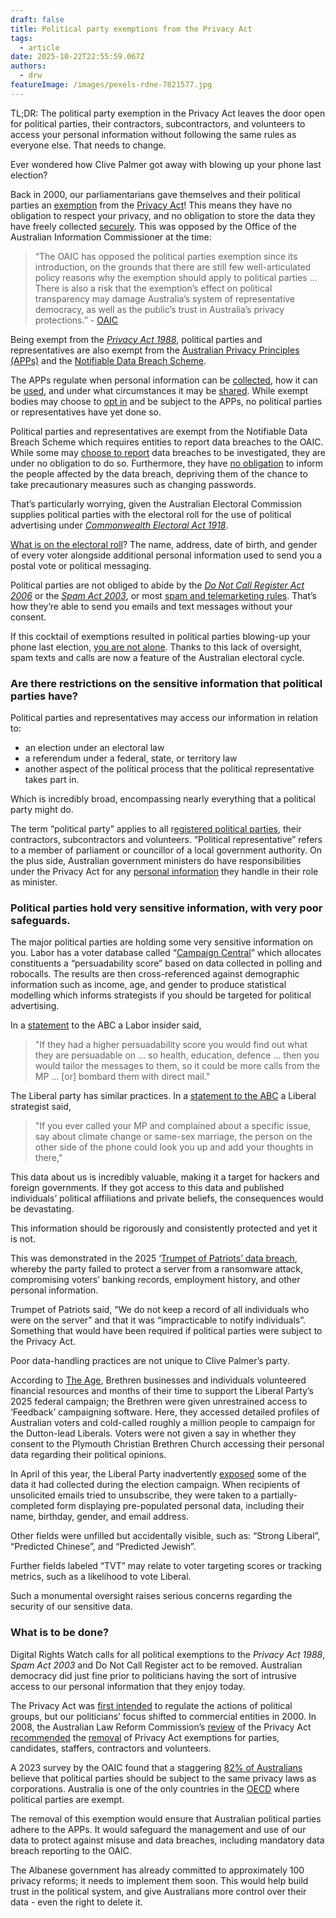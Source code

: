 ```yaml
---
draft: false
title: Political party exemptions from the Privacy Act
tags:
  - article
date: 2025-10-22T22:55:59.067Z
authors:
  - drw
featureImage: /images/pexels-rdne-7821577.jpg
---
```

TL;DR: The political party exemption in the Privacy Act leaves the door open for political parties, their contractors, subcontractors, and volunteers to access your personal information without following the same rules as everyone else. That needs to change.

Ever wondered how Clive Palmer got away with blowing up your phone last election?

Back in 2000, our parliamentarians gave themselves and their political parties an [exemption](https://www.sbs.com.au/news/article/the-24-year-old-rule-that-lets-politicians-use-your-data-however-they-want/fsjzh9c5b) from the [Privacy Act](https://www.legislation.gov.au/Series/C2004A03712)! This means they have no obligation to respect your privacy, and no obligation to store the data they have freely collected [securely](https://www.oaic.gov.au/privacy/australian-privacy-principles/australian-privacy-principles-guidelines/chapter-11-app-11-security-of-personal-information). This was opposed by the Office of the Australian Information Commissioner at the time: 

> “The OAIC has opposed the political parties exemption since its introduction, on the grounds that there are still few well-articulated policy reasons why the exemption should apply to political parties … There is also a risk that the exemption’s effect on political transparency may damage Australia’s system of representative democracy, as well as the public’s trust in Australia’s privacy protections.” - [OAIC](https://www.oaic.gov.au/engage-with-us/submissions/privacy-act-review-issues-paper-submission/part-4-exemptions)

Being exempt from the *[Privacy Act 1988](https://www.legislation.gov.au/Series/C2004A03712)*, political parties and representatives are also exempt from the [Australian Privacy Principles (APPs)](https://www.oaic.gov.au/privacy/australian-privacy-principles/australian-privacy-principles-quick-reference) and the [Notifiable Data Breach Scheme](https://www.oaic.gov.au/privacy/notifiable-data-breaches/about-the-notifiable-data-breaches-scheme). 

The APPs regulate when personal information can be [collected](https://www.oaic.gov.au/privacy/australian-privacy-principles/australian-privacy-principles-guidelines/chapter-3-app-3-collection-of-solicited-personal-information), how it can be [used](https://www.oaic.gov.au/privacy/australian-privacy-principles/australian-privacy-principles-guidelines/chapter-6-app-6-use-or-disclosure-of-personal-information), and under what circumstances it may be [shared](https://www.oaic.gov.au/privacy/australian-privacy-principles/australian-privacy-principles-guidelines/chapter-8-app-8-cross-border-disclosure-of-personal-information). While exempt bodies may choose to [opt in](https://www.oaic.gov.au/privacy/privacy-guidance-for-organisations-and-government-agencies/organisations/opting-in-to-the-privacy-act) and be subject to the APPs, no political parties or representatives have yet done so. 

Political parties and representatives are exempt from the Notifiable Data Breach Scheme which requires entities to report data breaches to the OAIC. While some may [choose to report](https://www.theguardian.com/australia-news/2025/jul/17/clive-palmer-trumpet-of-patriots-united-australia-party-data-breach-ransomware-attack-ntwnfb) data breaches to be investigated, they are under no obligation to do so.  Furthermore, they have [no obligation](https://www.oaic.gov.au/engage-with-us/submissions/privacy-act-review-issues-paper-submission/part-4-exemptions) to inform the people affected by the data breach, depriving them of the chance to take precautionary measures such as changing passwords.

That’s particularly worrying, given the Australian Electoral Commission supplies political parties with the electoral roll for the use of political advertising under *[Commonwealth Electoral Act 1918](https://www.legislation.gov.au/Details/C2019C00103)*.

[What is on the electoral roll](https://www.aec.gov.au/enrolling_to_vote/about_electoral_roll/)? The name, address, date of birth, and gender of every voter alongside additional personal information used to send you a postal vote or political messaging.

Political parties are not obliged to abide by the *[Do Not Call Register Act 2006](https://www.legislation.gov.au/Details/C2006A00088)* or the *[Spam Act 2003](https://www.legislation.gov.au/Details/C2016C00614)*, or most [spam and telemarketing rules](https://www.oaic.gov.au/_old/privacy/your-privacy-rights/advertising-and-marketing/spam-and-telemarketing). That’s how they’re able to send you emails and text messages without your consent. 

If this cocktail of exemptions resulted in political parties blowing-up your phone last election, [you are not alone](https://www.theguardian.com/australia-news/2025/may/02/trumpet-of-patriots-spam-text-messages-are-they-legal-federal-election). Thanks to this lack of oversight, spam texts and calls are now a feature of the Australian electoral cycle. 



### Are there restrictions on the sensitive information that political parties have?



Political parties and representatives may access our information in relation to:

* an election under an electoral law
* a referendum under a federal, state, or territory law
* another aspect of the political process that the political representative takes part in.

Which is incredibly broad, encompassing nearly everything that a political party might do.

The term “political party” applies to all r[egistered political parties](https://www.aec.gov.au/parties_and_representatives/party_registration/Registered_parties/), their contractors, subcontractors and volunteers. “Political representative” refers to a member of parliament or councillor of a local government authority. On the plus side, Australian government ministers do have responsibilities under the Privacy Act for any [personal information](https://www.oaic.gov.au/_old/privacy/your-privacy-rights/your-personal-information/what-is-personal-information) they handle in their role as minister.



### Political parties hold very sensitive information, with very poor safeguards.



The major political parties are holding some very sensitive information on you. Labor has a voter database called “[Campaign Central](https://www.abc.net.au/news/2022-05-19/behind-liberal-labor-data-arms-race-this-election/101074696)” which allocates constituents a “persuadability score” based on data collected in polling and robocalls. The results are then cross-referenced against demographic information such as income, age, and gender to produce statistical modelling which informs strategists if you should be targeted for political advertising.

In a [statement](https://www.abc.net.au/news/2022-05-19/behind-liberal-labor-data-arms-race-this-election/101074696) to the ABC a Labor insider said,

> "If they had a higher persuadability score you would find out what they are persuadable on … so health, education, defence … then you would tailor the messages to them, so it could be more calls from the MP … \[or] bombard them with direct mail."

The Liberal party has similar practices. In a [statement to the ABC](https://www.abc.net.au/news/2022-05-19/behind-liberal-labor-data-arms-race-this-election/101074696) a Liberal strategist said, 

> "If you ever called your MP and complained about a specific issue, say about climate change or same-sex marriage, the person on the other side of the phone could look you up and add your thoughts in there,"

This data about us is incredibly valuable, making it a target for hackers and foreign governments. If they got access to this data and published individuals’ political affiliations and private beliefs, the consequences would be devastating. 

This information should be rigorously and consistently protected and yet it is not. 

This was demonstrated in the 2025 ‘[Trumpet of Patriots’ data breach](https://www.theguardian.com/australia-news/2025/jul/17/clive-palmer-trumpet-of-patriots-united-australia-party-data-breach-ransomware-attack-ntwnfb), whereby the party failed to protect a server from a ransomware attack, compromising voters’ banking records, employment history, and other personal information. 

Trumpet of Patriots said, “We do not keep a record of all individuals who were on the server” and that it was “impracticable to notify individuals”. Something that would have been required if political parties were subject to the Privacy Act.

Poor data-handling practices are not unique to Clive Palmer’s party.

According to [The Age](https://www.theage.com.au/national/i-m-glad-we-didn-t-win-liberal-campaigners-feared-brethren-fuelled-dutton-victory-20250901-p5mrjc.html), Brethren businesses and individuals volunteered financial resources and months of their time to support the Liberal Party’s 2025 federal campaign; the Brethren were given unrestrained access to ‘Feedback’ campaigning software. Here, they accessed detailed profiles of Australian voters and cold-called roughly a million people to campaign for the Dutton-lead Liberals. Voters were not given a say in whether they consent to the Plymouth Christian Brethren Church accessing their personal data regarding their political opinions.

In April of this year, the Liberal Party inadvertently [exposed](https://www.crikey.com.au/2025/04/17/victorian-liberals-data-exposed-email-mailchimp-federal-election-crikey/) some of the data it had collected during the election campaign. When recipients of unsolicited emails tried to unsubscribe, they were taken to a partially-completed form displaying pre-populated personal data, including their name, birthday, gender, and email address.

Other fields were unfilled but accidentally visible, such as: “Strong Liberal”, “Predicted Chinese”, and “Predicted Jewish”. 

Further fields labeled “TVT” may relate to voter targeting scores or tracking metrics, such as a likelihood to vote Liberal.

Such a monumental oversight raises serious concerns regarding the security of our sensitive data. 

### What is to be done?



Digital Rights Watch calls for all political exemptions to the *Privacy Act 1988*, *Spam Act 2003* and Do Not Call Register act to be removed. Australian democracy did just fine prior to politicians having the sort of intrusive access to our personal information that they enjoy today.

The Privacy Act was [first intended](https://www.oaic.gov.au/privacy/privacy-legislation/the-privacy-act/history-of-the-privacy-act) to regulate the actions of political groups, but our politicians’ focus shifted to commercial entities in 2000. In 2008, the Australian Law Reform Commission’s [review](https://www.alrc.gov.au/publication/for-your-information-australian-privacy-law-and-practice-alrc-report-108/) of the Privacy Act [recommended](https://www.alrc.gov.au/publication/for-your-information-australian-privacy-law-and-practice-alrc-report-108/41-political-exemption/exemption-for-registered-political-parties-political-acts-and-practices/) the [removal](https://www.alrc.gov.au/publication/for-your-information-australian-privacy-law-and-practice-alrc-report-108/executive-summary-5/key-recommendations/) of Privacy Act exemptions for parties, candidates, staffers, contractors and volunteers.

A 2023 survey by the OAIC found that a staggering [82% of Australians](https://www.oaic.gov.au/engage-with-us/research-and-training-resources/research/australian-community-attitudes-to-privacy-survey/australian-community-attitudes-to-privacy-survey-2023) believe that political parties should be subject to the same privacy laws as corporations. Australia is one of the only countries in the [OECD](https://www.alrc.gov.au/publication/for-your-information-australian-privacy-law-and-practice-alrc-report-108/41-political-exemption/exemption-for-registered-political-parties-political-acts-and-practices/) where political parties are exempt.

The removal of this exemption would ensure that Australian political parties adhere to the APPs. It would safeguard the management and use of our data to protect against misuse and data breaches, including mandatory data breach reporting to the OAIC.

The Albanese government has already committed to approximately 100 privacy reforms; it needs to implement them soon. This would help build trust in the political system, and give Australians more control over their data - even the right to delete it.